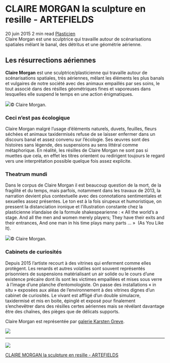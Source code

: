# CLAIRE MORGAN la sculpture en resille - ARTEFIELDS
20 juin 2015    2 min read   [Plasticien](https://www.artefields.net/topic/plasticien/)  
Claire Morgan est une sculptrice qui travaille autour de scénarisations spatiales mêlant le banal, des détritus et une géométrie aérienne.
## Les résurrections aériennes

**Claire Morgan** est une sculptrice/plasticienne qui travaille autour de scénarisations spatiales, très aériennes, mêlant les éléments les plus banals et vulgaires de notre société avec des animaux empaillés par ses soins, le tout associé dans des résilles géométriques fines et vaporeuses dans lesquelles elle suspend le temps en une action énigmatiques.

![](CLAIRE%20MORGAN%20la%20sculpture%20en%20resille%20-%20ARTEFIELDS/claire-morgan-sculpture-galerie-karsten-greve1.jpg)© Claire Morgan.

### Ceci n’est pas écologique

Claire Morgan malgré l’usage d’éléments naturels, duvets, feuilles, fleurs séchées et animaux taxidermisés refuse de se laisser enfermer dans un discours banal et assez convenu sur l’écologie. Ses œuvres sont des histoires sans légende, des suspensions au sens littéral comme métaphorique. En réalité, les résilles de Claire Morgan ne sont pas si muettes que cela, en effet les titres orientent ou redirigent toujours le regard vers une interprétation possible quelque fois assez explicite.

### Theatrum mundi

Dans le corpus de Claire Morgan il est beaucoup question de la mort, de la fragilité et du temps, mais parfois, notamment dans les travaux de 2013, la narration devient plus contextuelle avec des connotations sentimentales et sexuelles assez présentes. Le ton est à la fois sirupeux et humoristique, on pressent la distanciation ironique et l’illustration constante chez la plasticienne irlandaise de la formule shakespearienne : « All the world’s a stage. And all the men and women merely players; They have their exits and their entrances, And one man in his time plays many parts … »  (As You Like It).

![](CLAIRE%20MORGAN%20la%20sculpture%20en%20resille%20-%20ARTEFIELDS/claire-morgan-Opening.jpg)© Claire Morgan.

### Cabinets de curiosités

Depuis 2015 l’artiste recourt à des vitrines qui enferment comme elles protègent. Les renards et autres volatiles sont souvent représentés prisonniers de suspensions matérialisant un air solide ou le cours d’une existence précaire dont ils sont les victimes empaillées et mises sous verre  à l’image d’une planche d’entomologiste. On passe des installations « in situ » exposées aux aléas de l’environnement à des vitrines dignes d’un cabinet de curiosités. Le vivant est affligé d’un double simulacre, taxidermisé et mis en boite, épinglé et exposé pour finalement s’enchevêtrer dans des résilles certes aériennes mais se révélant davantage être des chaînes, des pièges que de délicats supports.

Claire Morgan est représentée par [galerie Karsten Greve](http://www.galerie-karsten-greve.com/?ref=artefields.net).

![](CLAIRE%20MORGAN%20la%20sculpture%20en%20resille%20-%20ARTEFIELDS/claire-morgan-galerie-karsten-greve-sculpture.508.jpg)

---

![](CLAIRE%20MORGAN%20la%20sculpture%20en%20resille%20-%20ARTEFIELDS/claire-morgan-galerie-karsten-greve-sculpture-12.jpg) 
 

[CLAIRE MORGAN la sculpture en resille - ARTEFIELDS](https://www.artefields.net/claire-morgan/)